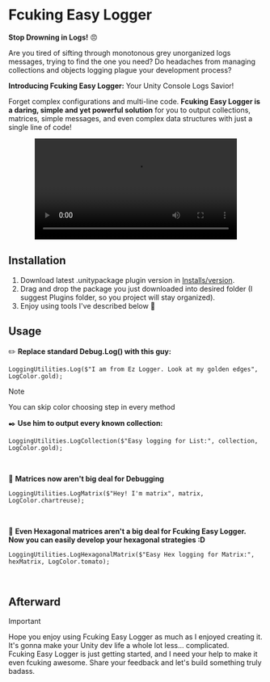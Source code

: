 # Fcuking Easy Logger
<b>Stop Drowning in Logs!</b> :angry:

Are you tired of sifting through monotonous grey unorganized logs messages, trying to find the one you need? Do headaches from managing collections and objects logging plague your development process?

<b>Introducing Fcuking Easy Logger:</b> Your Unity Console Logs Savior!

Forget complex configurations and multi-line code. <b>Fcuking Easy Logger is a daring, simple and yet powerful solution</b> for you to output collections, matrices, simple messages, and even complex data structures with just a single line of code!

<p align="center">
  <video src="https://github.com/vladfrolovv/fcuking-easy-logger/assets/94003248/c977cc61-6ff0-4ba5-8859-f1e0bfdd9187" width="400"/>
</p>

## Installation
1. Download latest .unitypackage plugin version in [Installs/version](https://github.com/vladfrolovv/fcuking-easy-logger/blob/vfrolov/demo-client/Installs/fez-logger-0.0.1.unitypackage).
2. Drag and drop the package you just downloaded into desired folder (I suggest Plugins folder, so you project will stay organized).
3. Enjoy using tools I've described below :kiss: <br>

## Usage

:pencil2: <b>Replace standard Debug.Log() with this guy:</b>
```
LoggingUtilities.Log($"I am from Ez Logger. Look at my golden edges", LogColor.gold);
```
>[!NOTE]
>You can skip color choosing step in every method


:black_nib: <b>Use him to output every known collection:</b>
```
LoggingUtilities.LogCollection($"Easy logging for List:", collection, LogColor.gold);
```
 <br>

:triangular_ruler: <b>Matrices now aren't big deal for Debugging</b>
```
LoggingUtilities.LogMatrix($"Hey! I'm matrix", matrix, LogColor.chartreuse);
```
<br>

:book: <b>Even Hexagonal matrices aren't a big deal for Fcuking Easy Logger. Now you can easily develop your hexagonal strategies :D</b>
```
LoggingUtilities.LogHexagonalMatrix($"Easy Hex logging for Matrix:", hexMatrix, LogColor.tomato);
```
<br>

## Afterward
>[!IMPORTANT]
>Hope you enjoy using Fcuking Easy Logger as much as I enjoyed creating it. It's gonna make your Unity dev life a whole lot less... complicated. </br>
>Fcuking Easy Logger is just getting started, and I need your help to make it even fcuking awesome. Share your feedback and let's build something truly badass.
